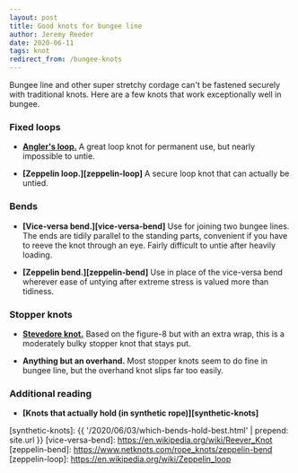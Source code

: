 ```yaml
---
layout: post
title: Good knots for bungee line
author: Jeremy Reeder
date: 2020-06-11
tags: knot
redirect_from: /bungee-knots
---
```


Bungee line and other super stretchy cordage can't be fastened securely with
traditional knots. Here are a few knots that work exceptionally well in
bungee.

### Fixed loops

- **[Angler's loop.][anglers-loop]**
A great loop knot for permanent use, but nearly impossible to untie.

- **[Zeppelin loop.][zeppelin-loop]**
A secure loop knot that can actually be untied.


### Bends

- **[Vice-versa bend.][vice-versa-bend]**
Use for joining two bungee lines. The ends are tidily parallel to the standing
parts, convenient if you have to reeve the knot through an eye. Fairly
difficult to untie after heavily loading.

- **[Zeppelin bend.][zeppelin-bend]**
Use in place of the vice-versa bend wherever ease of untying after extreme
stress is valued more than tidiness.


### Stopper knots

- **[Stevedore knot.][stevedore-knot]**
Based on the figure-8 but with an extra wrap, this is a moderately bulky
stopper knot that stays put.

- **Anything but an overhand.**
Most stopper knots seem to do fine in bungee line, but the overhand knot slips
far too easily.

### Additional reading
- **[Knots that actually hold (in synthetic rope)][synthetic-knots]**


[anglers-loop]:    https://en.wikipedia.org/wiki/Angler's_loop
[stevedore-knot]:  https://www.netknots.com/rope_knots/stevedore-stopper-knot
[synthetic-knots]: {{ '/2020/06/03/which-bends-hold-best.html' | prepend: site.url }}
[vice-versa-bend]: https://en.wikipedia.org/wiki/Reever_Knot
[zeppelin-bend]:   https://www.netknots.com/rope_knots/zeppelin-bend
[zeppelin-loop]:   https://en.wikipedia.org/wiki/Zeppelin_loop
